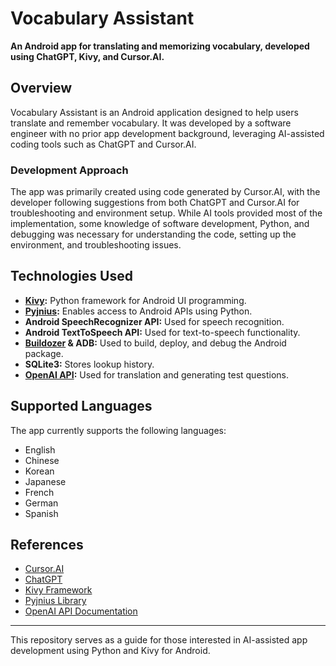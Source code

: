 # Vocabulary Assistant  

**An Android app for translating and memorizing vocabulary, developed using ChatGPT, Kivy, and Cursor.AI.**  

## Overview  

Vocabulary Assistant is an Android application designed to help users translate and remember vocabulary. It was developed by a software engineer with no prior app development background, leveraging AI-assisted coding tools such as ChatGPT and Cursor.AI.  

### Development Approach  

The app was primarily created using code generated by Cursor.AI, with the developer following suggestions from both ChatGPT and Cursor.AI for troubleshooting and environment setup. While AI tools provided most of the implementation, some knowledge of software development, Python, and debugging was necessary for understanding the code, setting up the environment, and troubleshooting issues.  

## Technologies Used  

- **[Kivy](https://kivy.org/):** Python framework for Android UI programming.  
- **[Pyjnius](https://github.com/kivy/pyjnius):** Enables access to Android APIs using Python.  
- **Android SpeechRecognizer API:** Used for speech recognition.  
- **Android TextToSpeech API:** Used for text-to-speech functionality.  
- **[Buildozer](https://github.com/kivy/buildozer) & ADB:** Used to build, deploy, and debug the Android package.  
- **SQLite3:** Stores lookup history.  
- **[OpenAI API](https://platform.openai.com/docs/overview):** Used for translation and generating test questions.  

## Supported Languages  

The app currently supports the following languages:  

- English  
- Chinese  
- Korean  
- Japanese  
- French  
- German  
- Spanish  

## References  

- [Cursor.AI](https://www.cursor.com/)  
- [ChatGPT](https://chatgpt.com/)  
- [Kivy Framework](https://kivy.org/)  
- [Pyjnius Library](https://github.com/kivy/pyjnius)  
- [OpenAI API Documentation](https://platform.openai.com/docs/overview)  

---

This repository serves as a guide for those interested in AI-assisted app development using Python and Kivy for Android.  

